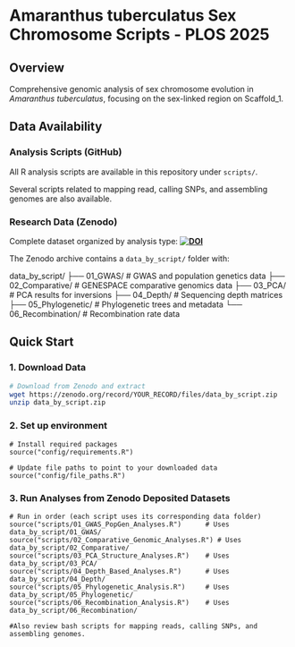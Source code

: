 # Amaranthus tuberculatus Sex Chromosome Scripts - PLOS 2025

## Overview
Comprehensive genomic analysis of sex chromosome evolution in *Amaranthus tuberculatus*, focusing on the sex-linked region on Scaffold_1.

## Data Availability

### Analysis Scripts (GitHub)
All R analysis scripts are available in this repository under `scripts/`.

Several scripts related to mapping read, calling SNPs, and assembling genomes are also available.

### Research Data (Zenodo)
Complete dataset organized by analysis type:
**[![DOI](https://zenodo.org/badge/DOI/YOUR_DOI_HERE.svg)](https://doi.org/YOUR_DOI_HERE)**

The Zenodo archive contains a `data_by_script/` folder with:

data_by_script/
├── 01_GWAS/           # GWAS and population genetics data
├── 02_Comparative/    # GENESPACE comparative genomics data
├── 03_PCA/           # PCA results for inversions
├── 04_Depth/         # Sequencing depth matrices
├── 05_Phylogenetic/  # Phylogenetic trees and metadata
└── 06_Recombination/ # Recombination rate data

## Quick Start

### 1. Download Data
```bash
# Download from Zenodo and extract
wget https://zenodo.org/record/YOUR_RECORD/files/data_by_script.zip
unzip data_by_script.zip
```

### 2. Set up environment
```
# Install required packages
source("config/requirements.R")

# Update file paths to point to your downloaded data
source("config/file_paths.R")
```

### 3. Run Analyses from Zenodo Deposited Datasets
```
# Run in order (each script uses its corresponding data folder)
source("scripts/01_GWAS_PopGen_Analyses.R")      # Uses data_by_script/01_GWAS/
source("scripts/02_Comparative_Genomic_Analyses.R") # Uses data_by_script/02_Comparative/
source("scripts/03_PCA_Structure_Analyses.R")    # Uses data_by_script/03_PCA/
source("scripts/04_Depth_Based_Analyses.R")      # Uses data_by_script/04_Depth/
source("scripts/05_Phylogenetic_Analysis.R")     # Uses data_by_script/05_Phylogenetic/
source("scripts/06_Recombination_Analysis.R")    # Uses data_by_script/06_Recombination/

#Also review bash scripts for mapping reads, calling SNPs, and assembling genomes.



```
